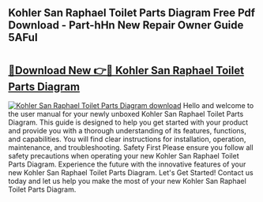 ## Kohler San Raphael Toilet Parts Diagram Free Pdf Download - Part-hHn New Repair Owner Guide 5AFuI

# <h2><a href="http://dfkb829.blite.top/?on=Kohler+San+Raphael+Toilet+Parts+Diagram">🔗Download New 👉🔴 Kohler San Raphael Toilet Parts Diagram</a></h2>

[![Kohler San Raphael Toilet Parts Diagram download](https://i.imgur.com/lujVjoI.png)](http://dfkb829.blite.top/?on=Kohler+San+Raphael+Toilet+Parts+Diagram)
Hello and welcome to the user manual for your newly unboxed Kohler San Raphael Toilet Parts Diagram. This guide is designed to help you get started with your product and provide you with a thorough understanding of its features, functions, and capabilities. You will find clear instructions for installation, operation, maintenance, and troubleshooting. Safety First Please ensure you follow all safety precautions when operating your new Kohler San Raphael Toilet Parts Diagram. Experience the future with the innovative features of your new Kohler San Raphael Toilet Parts Diagram. Let's Get Started! Contact us today and let us help you make the most of your new Kohler San Raphael Toilet Parts Diagram.
